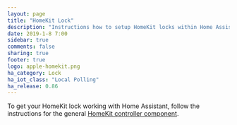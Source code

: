 ```yaml
---
layout: page
title: "HomeKit Lock"
description: "Instructions how to setup HomeKit locks within Home Assistant."
date: 2019-1-8 7:00
sidebar: true
comments: false
sharing: true
footer: true
logo: apple-homekit.png
ha_category: Lock
ha_iot_class: "Local Polling"
ha_release: 0.86
---
```


To get your HomeKit lock working with Home Assistant, follow the instructions for the general [HomeKit controller component](/components/homekit_controller/).
